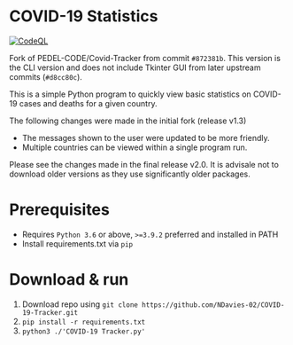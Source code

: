 # COVID-19 Statistics

[![CodeQL](https://github.com/NDavies-02/COVID-19-Tracker/actions/workflows/codeql-analysis.yml/badge.svg)](https://github.com/NDavies-02/COVID-19-Tracker/actions/workflows/codeql-analysis.yml)

Fork of PEDEL-CODE/Covid-Tracker from commit `#872381b`.
This version is the CLI version and does not include Tkinter GUI from later upstream commits (`#d8cc80c`).

This is a simple Python program to quickly view basic statistics on COVID-19 cases and deaths for a given country.

The following changes were made in the initial fork (release v1.3)
- The messages shown to the user were updated to be more friendly.
- Multiple countries can be viewed within a single program run.

Please see the changes made in the final release v2.0. It is advisale not to download older versions as they use significantly older packages.

# Prerequisites

- Requires `Python 3.6` or above, `>=3.9.2` preferred and installed in PATH
- Install requirements.txt via `pip`

# Download & run

1. Download repo using `git clone https://github.com/NDavies-02/COVID-19-Tracker.git`
2. `pip install -r requirements.txt`
3. `python3 ./'COVID-19 Tracker.py'`
